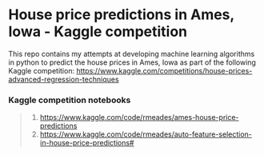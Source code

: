 # House price predictions in Ames, Iowa - Kaggle competition

This repo contains my attempts at developing machine learning algorithms in python to predict the house prices in Ames, Iowa as part of the following Kaggle competition:
https://www.kaggle.com/competitions/house-prices-advanced-regression-techniques

### Kaggle competition notebooks

> 1. https://www.kaggle.com/code/rmeades/ames-house-price-predictions
> 1. https://www.kaggle.com/code/rmeades/auto-feature-selection-in-house-price-predictions#
